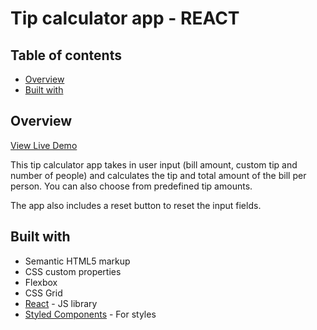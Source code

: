 # Tip calculator app - REACT

## Table of contents

- [Overview](#overview)
- [Built with](#built-with)

## Overview

[View Live Demo](https://tip-calculator.kkupcin.com/)

This tip calculator app takes in user input (bill amount, custom tip and number of people) and calculates the tip and total amount of the bill per person. You can also choose from predefined tip amounts.

The app also includes a reset button to reset the input fields.

## Built with

- Semantic HTML5 markup
- CSS custom properties
- Flexbox
- CSS Grid
- [React](https://reactjs.org/) - JS library
- [Styled Components](https://styled-components.com/) - For styles
